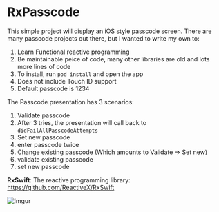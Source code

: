 # RxPasscode
This simple project will display an iOS style passcode screen. There are many passcode projects out there, but I wanted to write my own to: 

1. Learn Functional reactive programming
2. Be maintainable peice of code, many other libraries are old and lots more lines of code
3. To install, run `pod install` and open the app
4. Does not include Touch ID support
4. Default passcode is 1234

The Passcode presentation has 3 scenarios:

1. Validate passcode
  1. After 3 tries, the presentation will call back to `didFailAllPasscodeAttempts`
1. Set new passcode
  1. enter passcode twice
1. Change existing passcode (Which amounts to Validate => Set new)
  1. validate existing passcode
  1. set new passcode


**RxSwift**: The reactive programming library: https://github.com/ReactiveX/RxSwift  

![Imgur](http://i.imgur.com/gQ1O2XB.png)
